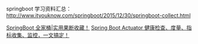 springboot 学习资料汇总：http://www.ityouknow.com/springboot/2015/12/30/springboot-collect.html

[SpringBoot 全家桶|实用果断收藏！](https://www.jianshu.com/p/cfbf68212a6c)
[Spring Boot Actuator 健康检查、度量、指标收集、监控，一文搞定！](https://developer.aliyun.com/article/839173?spm=a2c6h.12873639.article-detail.37.4630127fbWz5B1&scm=20140722.ID_community@@article@@839173._.ID_community@@article@@839173-OR_rec-V_1)